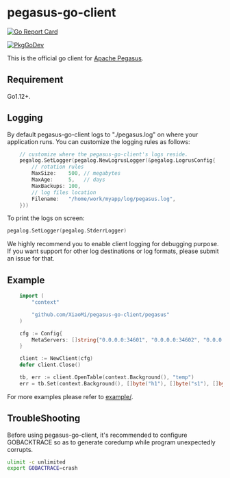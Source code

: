 # pegasus-go-client

[![Go Report Card](https://goreportcard.com/badge/github.com/XiaoMi/pegasus-go-client)](https://goreportcard.com/report/github.com/XiaoMi/pegasus-go-client)

[![PkgGoDev](https://pkg.go.dev/badge/github.com/xiaomi/pegasus-go-client)](https://pkg.go.dev/github.com/xiaomi/pegasus-go-client)

This is the official go client for [Apache Pegasus](https://github.com/apache/incubator-pegasus).

## Requirement

Go1.12+.

## Logging

By default pegasus-go-client logs to "./pegasus.log" on where your application runs.
You can customize the logging rules as follows:

```go
    // customize where the pegasus-go-client's logs reside.
    pegalog.SetLogger(pegalog.NewLogrusLogger(&pegalog.LogrusConfig{
        // rotation rules
        MaxSize:    500, // megabytes
        MaxAge:     5,   // days
        MaxBackups: 100,
        // log files location
        Filename:   "/home/work/myapp/log/pegasus.log",
    }))
```

To print the logs on screen:

```go
pegalog.SetLogger(pegalog.StderrLogger)
```

We highly recommend you to enable client logging for debugging purpose. If you want
support for other log destinations or log formats, please submit an issue for that.

## Example

```go
    import (
        "context"

        "github.com/XiaoMi/pegasus-go-client/pegasus"
    )

    cfg := Config{
        MetaServers: []string{"0.0.0.0:34601", "0.0.0.0:34602", "0.0.0.0:34603"},
    }

    client := NewClient(cfg)
    defer client.Close()

    tb, err := client.OpenTable(context.Background(), "temp")
    err = tb.Set(context.Background(), []byte("h1"), []byte("s1"), []byte("v1"))
```

For more examples please refer to [example/](example/main.go).

## TroubleShooting

Before using pegasus-go-client, it's recommended to configure GOBACKTRACE so as to
generate coredump while program unexpectedly corrupts.

```sh
ulimit -c unlimited
export GOBACTRACE=crash
```
